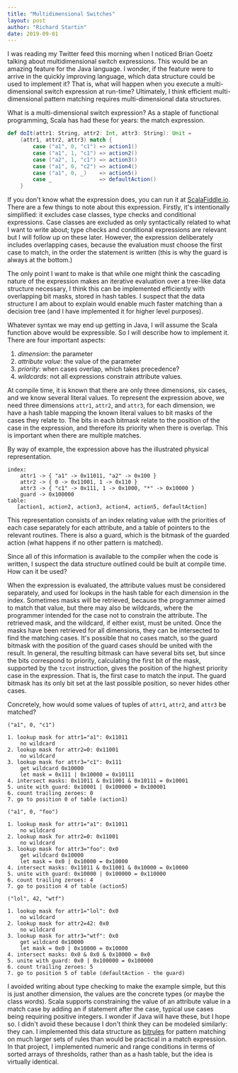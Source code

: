 ```yaml
---
title: "Multidimensional Switches"
layout: post
author: "Richard Startin"
date: 2019-09-01
---
```


I was reading my Twitter feed this morning when I noticed Brian Goetz talking about multidimensional switch expressions.
This would be an amazing feature for the Java language. I wonder, if the feature were to arrive in the quickly improving language, which data structure could be used to implement it?
That is, what will happen when you execute a multi-dimensional switch expression at run-time?
Ultimately, I think efficient multi-dimensional pattern matching requires multi-dimensional data structures.

What is a multi-dimensional switch expression? As a staple of functional programming, Scala has had these for years: the match expression.

```scala
def doIt(attr1: String, attr2: Int, attr3: String): Unit = 
    (attr1, attr2, attr3) match {
        case ("a1", 0, "c1") => action1()
        case ("a1", 1, "c1") => action2()
        case ("a2", 1, "c1") => action3()
        case ("a1", 0, "c2") => action4()
        case ("a1", 0, _)    => action5()
        case _               => defaultAction()
    }
```

If you don't know what the expression does, you can run it at [ScalaFiddle.io](https://scalafiddle.io/sf/kUArgNL/1).
There are a few things to note about this expression.
Firstly, it's intentionally simplified: it excludes case classes, type checks and conditional expressions.
Case classes are excluded as only syntactically related to what I want to write about; type checks and conditional expressions are relevant but I will follow up on these later. However, the expression deliberately includes overlapping cases, because the evaluation must choose the first case to match, in the order the statement is written (this is why the guard is always at the bottom.)

The only point I want to make is that while one might think the cascading nature of the expression makes an iterative evaluation over a tree-like data structure necessary, I think this can be implemented efficiently with overlapping bit masks, stored in hash tables.
I suspect that the data structure I am about to explain would enable much faster matching than a decision tree (and I have implemented it for higher level purposes).

Whatever syntax we may end up getting in Java, I will assume the Scala function above would be expressible. So I will describe how to implement it. There are four important aspects:

 1. _dimension_: the parameter
 2. _attribute value_: the value of the parameter
 3. _priority_: when cases overlap, which takes precedence?
 4. _wildcards_: not all expressions constrain attribute values.

 At compile time, it is known that there are only three dimensions, six cases, and we know several literal values.
 To represent the expression above, we need three dimensions `attr1`, `attr2`, and `attr3`, for each dimension, we have a hash table mapping the known literal values to bit masks of the cases they relate to.
 The bits in each bitmask relate to the position of the case in the expression, and therefore its priority when there is overlap.
 This is important when there are multiple matches.

 By way of example, the expression above has the illustrated physical representation.

 ```
 index:
     attr1 -> { "a1" -> 0x11011, "a2" -> 0x100 }
     attr2 -> { 0 -> 0x11001, 1 -> 0x110 }
     attr3 -> { "c1" -> 0x111, 1 -> 0x1000, "*" -> 0x10000 }
     guard -> 0x100000
 table:
    [action1, action2, action3, action4, action5, defaultAction]

 ```

This representation consists of an index relating value with the priorities of each case separately for each attribute, and a table of pointers to the relevant routines.
There is also a guard, which is the bitmask of the guarded action (what happens if no other pattern is matched).

Since all of this information is available to the compiler when the code is written, I suspect the data structure outlined could be built at compile time.
How can it be used?

When the expression is evaluated, the attribute values must be considered separately, and used for lookups in the hash table for each dimension in the index.
Sometimes masks will be retrieved, because the programmer aimed to match that value, but there may also be wildcards, where the programmer intended for the case not to constrain the attribute.
The retrieved mask, and the wildcard, if either exist, must be united.
Once the masks have been retrieved for all dimensions, they can be intersected to find the matching cases.
It's possible that no cases match, so the guard bitmask with the position of the guard cases should be united with the result.
In general, the resulting bitmask can have several bits set, but since the bits correspond to priority, calculating the first bit of the mask, supported by the `tzcnt` instruction, gives the position of the highest priority case in the expression.
That is, the first case to match the input.
The guard bitmask has its only bit set at the last possible position, so never hides other cases.

Concretely, how would some values of tuples of `attr1`, `attr2`, and `attr3` be matched?

```
("a1", 0, "c1")

1. lookup mask for attr1="a1": 0x11011
    no wildcard
2. lookup mask for attr2=0: 0x11001
    no wildcard
3. lookup mask for attr3="c1": 0x111
    get wildcard 0x10000
    let mask = 0x111 | 0x10000 = 0x10111
4. intersect masks: 0x11011 & 0x11001 & 0x10111 = 0x10001
5. unite with guard: 0x10001 | 0x100000 = 0x100001
6. count trailing zeroes: 0
7. go to position 0 of table (action1)

("a1", 0, "foo")

1. lookup mask for attr1="a1": 0x11011
    no wildcard
2. lookup mask for attr2=0: 0x11001
    no wildcard
3. lookup mask for attr3="foo": 0x0
    get wildcard 0x10000
    let mask = 0x0 | 0x10000 = 0x10000
4. intersect masks: 0x11011 & 0x11001 & 0x10000 = 0x10000
5. unite with guard: 0x10000 | 0x100000 = 0x110000
6. count trailing zeroes: 4
7. go to position 4 of table (action5)

("lol", 42, "wtf")

1. lookup mask for attr1="lol": 0x0
    no wildcard
2. lookup mask for attr2=42: 0x0
    no wildcard
3. lookup mask for attr3="wtf": 0x0
    get wildcard 0x10000
    let mask = 0x0 | 0x10000 = 0x10000
4. intersect masks: 0x0 & 0x0 & 0x10000 = 0x0
5. unite with guard: 0x0 | 0x100000 = 0x100000
6. count trailing zeroes: 5
7. go to position 5 of table (defaultAction - the guard)
```

I avoided writing about type checking to make the example simple, but this is just another dimension, the values are the concrete types (or maybe the class words).
Scala supports constraining the value of an attribute value in a match case by adding an if statement after the case, typical use cases being requiring positive integers.
I wonder if Java will have these, but I hope so. I didn't avoid these because I don't think they can be modeled similarly: they can.
I implemented this data structure as [bitrules](https://github.com/richardstartin/bitrules) for pattern matching on much larger sets of rules than would be practical in a match expression.
In that project, I implemented numeric and range conditions in terms of sorted arrays of thresholds, rather than as a hash table, but the idea is virtually identical.

